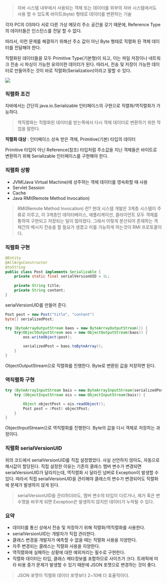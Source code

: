 > 자바 시스템 내부에서 사용되는 객체 또는 데이터를 외부의 자바 시스템에서도 사용 할 수 있도록 바이트(byte) 형태로 데이터를 변환하는 기술

각자 PC의 OS마다 서로 다른 가상 메모리 주소 공간을 갖기 때문에, Reference Type의 데이터들은 인스턴스를 전달 할 수 없다.

따라서, 이런 문제를 해결하기 위해선 주소 값이 아닌 Byte 형태로 직렬화 된 객체 데이터를 전달해야 한다.

직렬화된 데이터들을 모두 Primitive Type(기본형)이 되고, 이는 파일 저장이나 네트워크 전송 시 파싱이 가능한 유의미한 데이터가 된다. 따라서, 전송 및 저장이 가능한 데이터로 만들어주는 것이 바로 직렬화(Serialization)이라고 말할 수 있다.

![](https://camo.githubusercontent.com/616798c725513c39c510df4ecdddd87e3ba5af66243a5f55d14a55a5af1ff728/68747470733a2f2f69302e77702e636f6d2f7465636876696476616e2e636f6d2f7475746f7269616c732f77702d636f6e74656e742f75706c6f6164732f73697465732f322f323032302f30352f53657269616c697a6174696f6e2d616e642d446573657269616c697a6174696f6e2d696e2d4a6176612e6a70673f773d3830322673736c3d31)

### 직렬화 조건

자바에서는 간단히 java.io.Serializable 인터페이스의 구현으로 직렬화/역직렬화가 가능하다.
> 역직렬화는 직렬화된 데이터를 받는쪽에서 다시 객체 데이터로 변환하기 위한 작업을 말한다.

**직렬화 대상** : 인터페이스 상속 받은 객체, Primitive(기본) 타입의 데이터

Primitive 타입이 아닌 Reference(참조) 타입처럼 주소값을 지닌 객체들은 바이트로 변환하기 위해 Serializable 인터페이스를 구현해야 한다.

### 직렬화 상황

-  JVM(Java Virtual Machine)에 상주하는 객체 데이터를 영속화할 때 사용
-  Servlet Session
-  Cache
-  Java RMI(Remote Method Invocation)

> RMI(Remote Method Invocation) 란?
> 현대 시스템 개발은 3계층 시스템이 주류로 이루고, 이 3계층인 데이터베이스, 애플리케이션, 클라이언트 모두 객체를 통하여 구현되고 저장되는 일이 많아졌다. 그래서 이렇게 분산되어 존재하는 객체간의 메시지 전송을 할 필요가 생겼고 이를 가능하게 하는것이 RMI 프로토콜이다.

### 직렬화 구현

```java
@Entity
@AllArgsConstructor
@toString
public class Post implements Serializable {
	private static final serialVersionUID = 1L;
	
	private String title;
	private String content;
}
```
serialVersionUID를 만들어 준다.

```java
Post post = new Post("title", "content")
byte[] serializedPost;

try (ByteArrayOutputStream baos = new ByteArrayOutputStream()) {
	try(ObjectOutputStream oos = new ObjectOutputStream(baos)) {
		oos.writeObject(post);

		serializedPost = baos.toByteArray();
	}
}
```
ObjectOutputStream으로 직렬화를 진행한다. Byte로 변환된 값을 저장하면 된다.

### 역직렬화 구현

```java
try (ByteArrayInputStream bais = new ByteArrayInputStream(serializedPost)) {
    try (ObjectInputStream ois = new ObjectInputStream(bais)) {

        Object objectPost = ois.readObject();
        Post post = (Post) objectPost;
    }
}
```
ObjectInputStream으로 역직렬화를 진행한다. Byte의 값을 다시 객체로 저장하는 과정이다.

### 직렬화 serialVersionUID

위의 코드에서 serialVersionUID를 직접 설정했었다. 사실 선언하지 않아도, 자동으로 해시값이 할당된다. 직접 설정한 이유는 기존의 클래스 멤버 변수가 변경되면 serialVersionUID가 달라지는데, 역직렬화 시 달라진 넘버로 Exception이 발생할 수 있다. 따라서 직접 serialVersionUID을 관리해야 클래스의 변수가 변경되어도 직렬화에 문제가 발생하지 않게 된다.

> serialVersionUID을 관리하더라도, 멤버 변수의 타입이 다르거나, 제거 혹은 변수명을 바꾸게 되면 Exception은 발생하지 않지만 데이터가 누락될 수 있다.

### 요약
-  데이터를 통신 상에서 전송 및 저장하기 위해 직렬화/역직렬화를 사용한다.
-  serialVersionUID는 개발자가 직접 관리한다.
-  클래스 변경을 개발자가 예측할 수 없을 때는 직렬화 사용을 지양한다.
-  자주 변경되는 클래스는 직렬화 사용을 지양한다.
-  역직렬화에 실패하는 상황에 대한 예외처리는 필수로 구현한다.
-  직렬화 데이터는 타입, 클래스 메타정보를 포함하므로 사이즈가 크다. 트래픽에 따라 비용 증가 문제가 발생할 수 있기 때문에 JSON 포맷으로 변경하는 것이 좋다.
> JSON 포맷이 직렬화 데이터 포맷보다 2~10배 더 효율적이다.